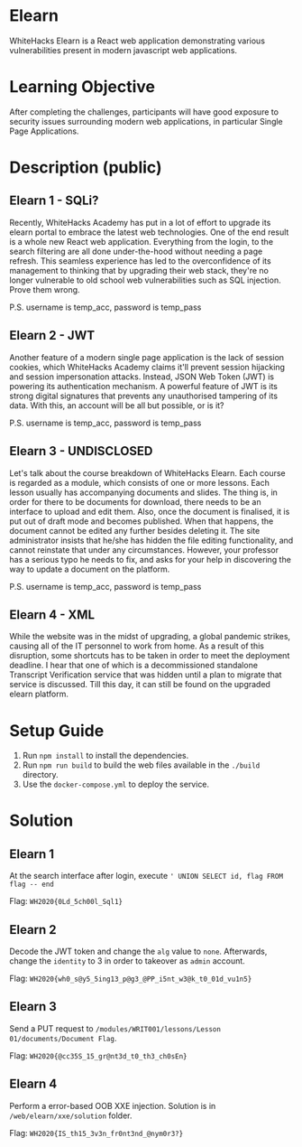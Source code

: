 # Elearn

WhiteHacks Elearn is a React web application demonstrating various vulnerabilities present in modern javascript web applications.

# Learning Objective

After completing the challenges, participants will have good exposure to security issues surrounding modern web applications, in particular Single Page Applications.

# Description (public)

## Elearn 1 - SQLi?

Recently, WhiteHacks Academy has put in a lot of effort to upgrade its elearn portal to embrace the latest web technologies. One of the end result is a whole new React web application. Everything from the login, to the search filtering are all done under-the-hood without needing a page refresh. This seamless experience has led to the overconfidence of its management to thinking that by upgrading their web stack, they're no longer vulnerable to old school web vulnerabilities such as SQL injection. Prove them wrong.

P.S. username is temp_acc, password is temp_pass

## Elearn 2 - JWT

Another feature of a modern single page application is the lack of session cookies, which WhiteHacks Academy claims it'll prevent session hijacking and session impersonation attacks. Instead, JSON Web Token (JWT) is powering its authentication mechanism. A powerful feature of JWT is its strong digital signatures that prevents any unauthorised tampering of its data. With this, an account will be all but possible, or is it?

P.S. username is temp_acc, password is temp_pass

## Elearn 3 - UNDISCLOSED

Let's talk about the course breakdown of WhiteHacks Elearn. Each course is regarded as a module, which consists of one or more lessons. Each lesson usually has accompanying documents and slides. The thing is, in order for there to be documents for download, there needs to be an interface to upload and edit them. Also, once the document is finalised, it is put out of draft mode and becomes published. When that happens, the document cannot be edited any further besides deleting it. The site administrator insists that he/she has hidden the file editing functionality, and cannot reinstate that under any circumstances. However, your professor has a serious typo he needs to fix, and asks for your help in discovering the way to update a document on the platform.

P.S. username is temp_acc, password is temp_pass

## Elearn 4 - XML

While the website was in the midst of upgrading, a global pandemic strikes, causing all of the IT personnel to work from home. As a result of this disruption, some shortcuts has to be taken in order to meet the deployment deadline. I hear that one of which is a decommissioned standalone Transcript Verification service that was hidden until a plan to migrate that service is discussed. Till this day, it can still be found on the upgraded elearn platform.

# Setup Guide

1. Run `npm install` to install the dependencies.
2. Run `npm run build` to build the web files available in the `./build` directory.
3. Use the `docker-compose.yml` to deploy the service.

# Solution

## Elearn 1

At the search interface after login, execute `' UNION SELECT id, flag FROM flag -- end`

Flag: `WH2020{0Ld_5ch00l_Sql1}`

## Elearn 2

Decode the JWT token and change the `alg` value to `none`. Afterwards, change the `identity` to 3 in order to takeover as `admin` account.

Flag: `WH2020{wh0_s@y5_5ing13_p@g3_@PP_i5nt_w3@k_t0_01d_vu1n5}`

## Elearn 3

Send a PUT request to `/modules/WRIT001/lessons/Lesson 01/documents/Document Flag`.

Flag: `WH2020{@cc35S_15_gr@nt3d_t0_th3_ch0sEn}`

## Elearn 4

Perform a error-based OOB XXE injection. Solution is in `/web/elearn/xxe/solution` folder.

Flag: `WH2020{IS_th15_3v3n_fr0nt3nd_@nym0r3?}`
